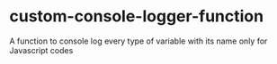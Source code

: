 # custom-console-logger-function
A function to console log every type of variable with its name only for Javascript codes
